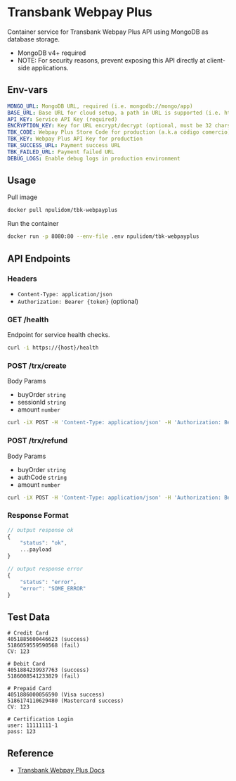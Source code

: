 # Transbank Webpay Plus

Container service for Transbank Webpay Plus API using MongoDB as database storage.

- MongoDB v4+ required
- NOTE: For security reasons, prevent exposing this API directly at client-side applications.

## Env-vars

```yml
MONGO_URL: MongoDB URL, required (i.e. mongodb://mongo/app)
BASE_URL: Base URL for cloud setup, a path in URL is supported (i.e. https://myservices.com/tbk-webpayplus/)
API_KEY: Service API Key (required)
ENCRYPTION_KEY: Key for URL encrypt/decrypt (optional, must be 32 chars length)
TBK_CODE: Webpay Plus Store Code for production (a.k.a código comercio)
TBK_KEY: Webpay Plus API Key for production
TBK_SUCCESS_URL: Payment success URL
TBK_FAILED_URL: Payment failed URL
DEBUG_LOGS: Enable debug logs in production environment
```

## Usage

Pull image

```bash
docker pull npulidom/tbk-webpayplus
```

Run the container

```bash
docker run -p 8080:80 --env-file .env npulidom/tbk-webpayplus
```

## API Endpoints

### Headers

- `Content-Type: application/json`
- `Authorization: Bearer {token}` (optional)

### GET /health

Endpoint for service health checks.

```bash
curl -i https://{host}/health
```

### POST /trx/create

Body Params

- buyOrder `string`
- sessionId `string`
- amount `number`

```bash
curl -iX POST -H 'Content-Type: application/json' -H 'Authorization: Bearer {API-KEY}' -d '{ "buyOrder": "240830VHY3", "sessionId": "66d19c1d8ef6c3a5d452d715", "amount": 15000 }' {BASE_URL}/trx/create
```

### POST /trx/refund

Body Params

- buyOrder `string`
- authCode `string`
- amount `number`

```bash
curl -iX POST -H 'Content-Type: application/json' -H 'Authorization: Bearer {API-KEY}' -d '{ "buyOrder": "12345678", "authCode": "123456", "amount": 800 }' {BASE_URL}/trx/refund
```

### Response Format

```javascript
// output response ok
{
    "status": "ok",
    ...payload
}

// output response error
{
    "status": "error",
    "error": "SOME_ERROR"
}
```

## Test Data

```text
# Credit Card
4051885600446623 (success)
5186059559590568 (fail)
CV: 123

# Debit Card
4051884239937763 (success)
5186008541233829 (fail)

# Prepaid Card
4051886000056590 (Visa success)
5186174110629480 (Mastercard success)
CV: 123

# Certification Login
user: 11111111-1
pass: 123
```

## Reference

- [Transbank Webpay Plus Docs](https://www.transbankdevelopers.cl/documentacion/webpay-plus)
